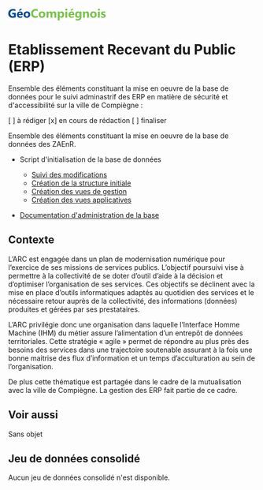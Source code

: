 ![picto](https://github.com/sigagglocompiegne/orga_gest_igeo/blob/master/doc/img/geocompiegnois_2020_reduit_v2.png)

# Etablissement Recevant du Public (ERP)
Ensemble des éléments constituant la mise en oeuvre de la base de données pour le suivi adminastrif des ERP en matière de sécurité et d'accessibilité sur la ville de Compiègne :

[ ] à rédiger [x] en cours de rédaction [ ] finaliser


Ensemble des éléments constituant la mise en oeuvre de la base de données des ZAEnR. 

- Script d'initialisation de la base de données
  * [Suivi des modifications](bdd/ep_00_trace.sql)
  * [Création  de la structure initiale](bdd/erp_10_squelette.sql)
  * [Création des vues de gestion](bdd/erp_20_vues_gestion.sql)
  * [Création des vues applicatives](bdd/erp_21_vues_xapps.sql)

- [Documentation d'administration de la base](doc/doc_admin_bd_erp.md)

## Contexte
L’ARC est engagée dans un plan de modernisation numérique pour l’exercice de ses missions de services publics. L’objectif poursuivi vise à permettre à la collectivité de se doter d’outil d’aide à la décision et d’optimiser l’organisation de ses services. Ces objectifs se déclinent avec la mise en place d’outils informatiques adaptés au quotidien des services et le nécessaire retour auprès de la collectivité, des informations (données) produites et gérées par ses prestataires.

L’ARC privilégie donc une organisation dans laquelle l’Interface Homme Machine (IHM) du métier assure l’alimentation d’un entrepôt de données territoriales. Cette stratégie « agile » permet de répondre au plus près des besoins des services dans une trajectoire soutenable assurant à la fois une bonne maitrise des flux d’information et un temps d’acculturation au sein de l’organisation.

De plus cette thématique est partagée dans le cadre de la mutualisation avec la ville de Compiègne. La gestion des ERP fait partie de ce cadre.

## Voir aussi
Sans objet

## Jeu de données consolidé
Aucun jeu de données consolidé n'est disponible.
